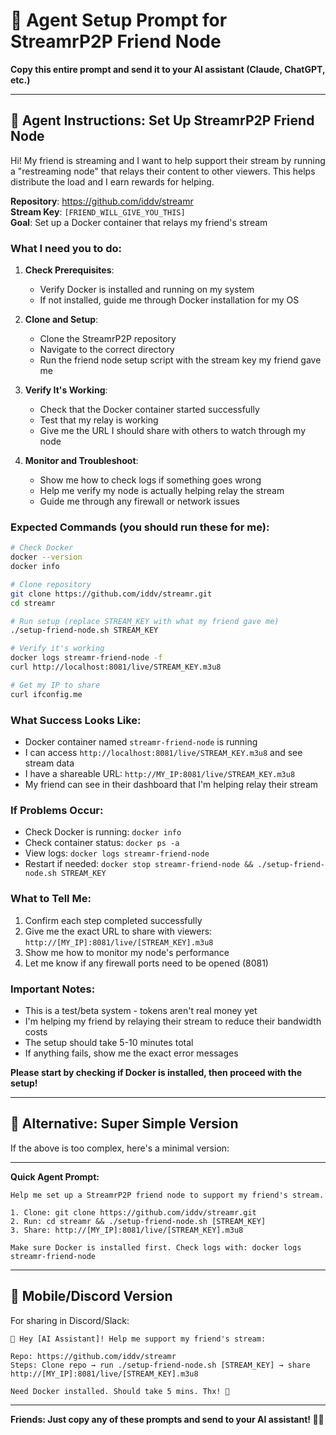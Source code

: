 # 🤖 Agent Setup Prompt for StreamrP2P Friend Node

**Copy this entire prompt and send it to your AI assistant (Claude, ChatGPT, etc.)**

---

## 🎯 **Agent Instructions: Set Up StreamrP2P Friend Node**

Hi! My friend is streaming and I want to help support their stream by running a "restreaming node" that relays their content to other viewers. This helps distribute the load and I earn rewards for helping.

**Repository**: https://github.com/iddv/streamr  
**Stream Key**: `[FRIEND_WILL_GIVE_YOU_THIS]`  
**Goal**: Set up a Docker container that relays my friend's stream

### **What I need you to do:**

1. **Check Prerequisites**:
   - Verify Docker is installed and running on my system
   - If not installed, guide me through Docker installation for my OS

2. **Clone and Setup**:
   - Clone the StreamrP2P repository
   - Navigate to the correct directory
   - Run the friend node setup script with the stream key my friend gave me

3. **Verify It's Working**:
   - Check that the Docker container started successfully
   - Test that my relay is working
   - Give me the URL I should share with others to watch through my node

4. **Monitor and Troubleshoot**:
   - Show me how to check logs if something goes wrong
   - Help me verify my node is actually helping relay the stream
   - Guide me through any firewall or network issues

### **Expected Commands** (you should run these for me):

```bash
# Check Docker
docker --version
docker info

# Clone repository
git clone https://github.com/iddv/streamr.git
cd streamr

# Run setup (replace STREAM_KEY with what my friend gave me)
./setup-friend-node.sh STREAM_KEY

# Verify it's working
docker logs streamr-friend-node -f
curl http://localhost:8081/live/STREAM_KEY.m3u8

# Get my IP to share
curl ifconfig.me
```

### **What Success Looks Like**:
- Docker container named `streamr-friend-node` is running
- I can access `http://localhost:8081/live/STREAM_KEY.m3u8` and see stream data
- I have a shareable URL: `http://MY_IP:8081/live/STREAM_KEY.m3u8`
- My friend can see in their dashboard that I'm helping relay their stream

### **If Problems Occur**:
- Check Docker is running: `docker info`
- Check container status: `docker ps -a`
- View logs: `docker logs streamr-friend-node`
- Restart if needed: `docker stop streamr-friend-node && ./setup-friend-node.sh STREAM_KEY`

### **What to Tell Me**:
1. Confirm each step completed successfully
2. Give me the exact URL to share with viewers: `http://[MY_IP]:8081/live/[STREAM_KEY].m3u8`
3. Show me how to monitor my node's performance
4. Let me know if any firewall ports need to be opened (8081)

### **Important Notes**:
- This is a test/beta system - tokens aren't real money yet
- I'm helping my friend by relaying their stream to reduce their bandwidth costs
- The setup should take 5-10 minutes total
- If anything fails, show me the exact error messages

**Please start by checking if Docker is installed, then proceed with the setup!**

---

## 🎯 **Alternative: Super Simple Version**

If the above is too complex, here's a minimal version:

---

**Quick Agent Prompt:**

```
Help me set up a StreamrP2P friend node to support my friend's stream.

1. Clone: git clone https://github.com/iddv/streamr.git
2. Run: cd streamr && ./setup-friend-node.sh [STREAM_KEY]
3. Share: http://[MY_IP]:8081/live/[STREAM_KEY].m3u8

Make sure Docker is installed first. Check logs with: docker logs streamr-friend-node
```

---

## 📱 **Mobile/Discord Version**

For sharing in Discord/Slack:

```
🤖 Hey [AI Assistant]! Help me support my friend's stream:

Repo: https://github.com/iddv/streamr
Steps: Clone repo → run ./setup-friend-node.sh [STREAM_KEY] → share http://[MY_IP]:8081/live/[STREAM_KEY].m3u8

Need Docker installed. Should take 5 mins. Thx! 🚀
```

---

**Friends: Just copy any of these prompts and send to your AI assistant! 🤖✨** 